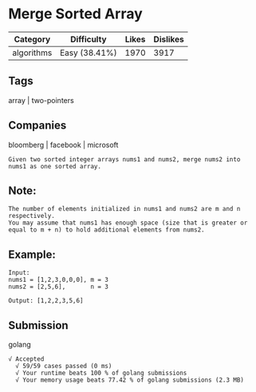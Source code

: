 # Merge Sorted Array
| Category   | Difficulty    | Likes | Dislikes |
|------------|---------------|-------|----------|
| algorithms | Easy (38.41%) | 1970  | 3917     |

## Tags
array | two-pointers

## Companies
bloomberg | facebook | microsoft
```
Given two sorted integer arrays nums1 and nums2, merge nums2 into nums1 as one sorted array.
```
## Note:
```
The number of elements initialized in nums1 and nums2 are m and n respectively.
You may assume that nums1 has enough space (size that is greater or equal to m + n) to hold additional elements from nums2.
```
## Example:
```
Input:
nums1 = [1,2,3,0,0,0], m = 3
nums2 = [2,5,6],       n = 3

Output: [1,2,2,3,5,6]
```

## Submission
golang
```
√ Accepted
  √ 59/59 cases passed (0 ms)
  √ Your runtime beats 100 % of golang submissions
  √ Your memory usage beats 77.42 % of golang submissions (2.3 MB)
```